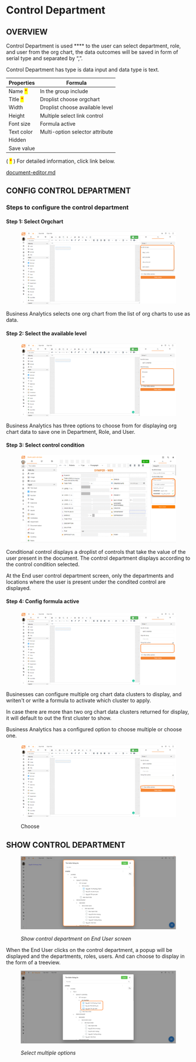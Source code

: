 # Control Department

## OVERVIEW

Control Department is used \*\*\*\* to the user can select department, role, and user from the org chart, the data outcomes will be saved in form of serial type and separated by “,”.

Control Department has type is data input and data type is text.

| Properties                               | Formula                         |
| ---------------------------------------- | ------------------------------- |
| Name <mark style="color:red;">\*</mark>  | In the group include            |
| Title <mark style="color:red;">\*</mark> | Droplist choose orgchart        |
| Width                                    | Droplist choose available level |
| Height                                   | Multiple select link control    |
| Font size                                | Formula active                  |
| Text color                               | Multi-option selector attribute |
| Hidden                                   |                                 |
| Save value                               |                                 |

( <mark style="color:red;">\*</mark> ) For detailed information, click link below.

[document-editor.md](../document-editor.md "mention")

## CONFIG CONTROL DEPARTMENT

### Steps to configure the control department

#### Step 1: Select Orgchart

<figure><img src="../../../.gitbook/assets/image (103).png" alt=""><figcaption></figcaption></figure>

Business Analytics selects one org chart from the list of org charts to use as data.

#### Step 2: Select the available level

<figure><img src="../../../.gitbook/assets/image (97).png" alt=""><figcaption></figcaption></figure>

Business Analytics has three options to choose from for displaying org chart data to save one in Department, Role, and User.

#### Step 3: Select control condition

<figure><img src="../../../.gitbook/assets/image (83).png" alt=""><figcaption></figcaption></figure>

Conditional control displays a droplist of controls that take the value of the user present in the document. The control department displays according to the control condition selected.

At the End user control department screen, only the departments and locations where the user is present under the condited control are displayed.

#### Step 4: Config formula active

<figure><img src="../../../.gitbook/assets/image (82) (1).png" alt=""><figcaption></figcaption></figure>

Businesses can configure multiple org chart data clusters to display, and writen't or write a formula to activate which cluster to apply.

In case there are more than two org chart data clusters returned for display, it will default to out the first cluster to show.

Business Analytics has a configured option to choose multiple or choose one.

<figure><img src="../../../.gitbook/assets/image (7) (4).png" alt=""><figcaption><p>Choose </p></figcaption></figure>

## SHOW CONTROL DEPARTMENT

<figure><img src="../../../.gitbook/assets/image (91).png" alt=""><figcaption><p><em>Show control department on End User screen</em><br></p></figcaption></figure>

When the End User clicks on the control department, a popup will be displayed and the departments, roles, users. And can choose to display in the form of a treeview.

<figure><img src="../../../.gitbook/assets/image (96).png" alt=""><figcaption><p><em>Select multiple options</em></p></figcaption></figure>
